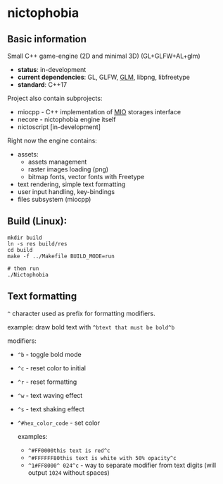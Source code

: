 # nictophobia
## Basic information
Small C++ game-engine (2D and minimal 3D) (GL+GLFW+AL+glm)

- **status**: in-development
- **current dependencies**: GL, GLFW, [GLM](https://github.com/g-truc/glm), libpng, libfreetype
- **standard**: C++17

Project also contain subprojects:
- miocpp - C++ implementation of [MIO](https://github.com/MihailRis/mio-files) storages interface
- necore - nictophobia engine itself
- nictoscript [in-development]

Right now the engine contains:
- assets:
  - assets management
  - raster images loading (png)
  - bitmap fonts, vector fonts with Freetype
- text rendering, simple text formatting
- user input handling, key-bindings
- files subsystem (miocpp)

## Build (Linux):

```shell
mkdir build
ln -s res build/res
cd build
make -f ../Makefile BUILD_MODE=run

# then run
./Nictophobia
```

## Text formatting
`^` character used as prefix for formatting modifiers.

example: draw bold text with `^btext that must be bold^b`

modifiers:
- `^b` - toggle bold mode
- `^c` - reset color to initial
- `^r` - reset formatting
- `^w` - text waving effect
- `^s` - text shaking effect
- `^#hex_color_code` - set color
  
   examples: 
   - `^#FF0000this text is red^c`
   - `^#FFFFFF80this text is white with 50% opacity^c`
   - `^1#FF8000^ 024^c` - way to separate modifier from text digits (will output `1024` without spaces)
